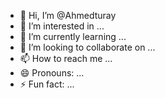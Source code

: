 - 👋 Hi, I’m @Ahmedturay
- 👀 I’m interested in ...
- 🌱 I’m currently learning ...
- 💞️ I’m looking to collaborate on ...
- 📫 How to reach me ...
- 😄 Pronouns: ...
- ⚡ Fun fact: ...

<!---
Ahmedtur/Ahmedtur is a ✨ special ✨ repository because its `README.md` (this file) appears on your GitHub profile.
You can click the Preview link to take a look at your changes.
--->
